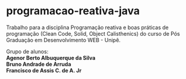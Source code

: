 # programacao-reativa-java

Trabalho para a disciplina Programação reativa e boas práticas de programação (Clean Code, Solid, Object Calisthenics) do curso de Pós Graduação em Desenvolvimento WEB - Unipê.

Grupo de alunos:<br>
<b>Agenor Berto Albuquerque da Silva</b><br>
<b>Bruno Andrade de Arruda</b><br>
<b>Francisco de Assis C. de A. Jr
